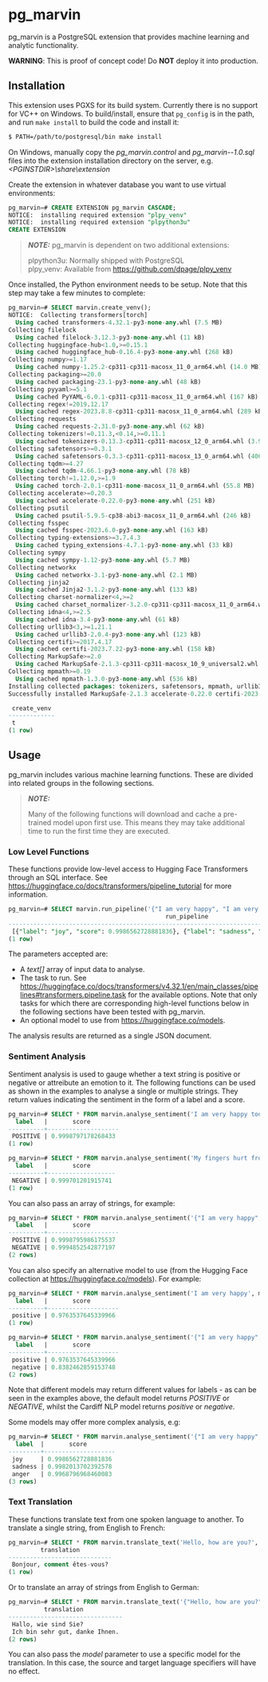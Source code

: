 # pg_marvin

pg_marvin is a PostgreSQL extension that provides machine learning and analytic functionality.

**WARNING**: This is proof of concept code! Do **NOT** deploy it into production.

## Installation

This extension uses PGXS for its build system. Currently there is no support
for VC++ on Windows. To build/install, ensure that `pg_config` is in the path,
and run `make install` to build the code and install it:

```bash
$ PATH=/path/to/postgresql/bin make install
```

On Windows, manually copy the *pg_marvin.control* and *pg_marvin--1.0.sql* files into the extension installation 
directory on the server, e.g. *\<PGINSTDIR\>\share\extension*

Create the extension in whatever database you want to use virtual environments:

```sql
pg_marvin=# CREATE EXTENSION pg_marvin CASCADE;
NOTICE:  installing required extension "plpy_venv"
NOTICE:  installing required extension "plpython3u"
CREATE EXTENSION
```

> **_NOTE:_** 
> pg_marvin is dependent on two additional extensions:
>
> plpython3u: Normally shipped with PostgreSQL<br>
> plpy_venv: Available from https://github.com/dpage/plpy_venv

Once installed, the Python environment needs to be setup. Note that this step may take a few minutes to complete:

```sql
pg_marvin=# SELECT marvin.create_venv();
NOTICE:  Collecting transformers[torch]
  Using cached transformers-4.32.1-py3-none-any.whl (7.5 MB)
Collecting filelock
  Using cached filelock-3.12.3-py3-none-any.whl (11 kB)
Collecting huggingface-hub<1.0,>=0.15.1
  Using cached huggingface_hub-0.16.4-py3-none-any.whl (268 kB)
Collecting numpy>=1.17
  Using cached numpy-1.25.2-cp311-cp311-macosx_11_0_arm64.whl (14.0 MB)
Collecting packaging>=20.0
  Using cached packaging-23.1-py3-none-any.whl (48 kB)
Collecting pyyaml>=5.1
  Using cached PyYAML-6.0.1-cp311-cp311-macosx_11_0_arm64.whl (167 kB)
Collecting regex!=2019.12.17
  Using cached regex-2023.8.8-cp311-cp311-macosx_11_0_arm64.whl (289 kB)
Collecting requests
  Using cached requests-2.31.0-py3-none-any.whl (62 kB)
Collecting tokenizers!=0.11.3,<0.14,>=0.11.1
  Using cached tokenizers-0.13.3-cp311-cp311-macosx_12_0_arm64.whl (3.9 MB)
Collecting safetensors>=0.3.1
  Using cached safetensors-0.3.3-cp311-cp311-macosx_13_0_arm64.whl (406 kB)
Collecting tqdm>=4.27
  Using cached tqdm-4.66.1-py3-none-any.whl (78 kB)
Collecting torch!=1.12.0,>=1.9
  Using cached torch-2.0.1-cp311-none-macosx_11_0_arm64.whl (55.8 MB)
Collecting accelerate>=0.20.3
  Using cached accelerate-0.22.0-py3-none-any.whl (251 kB)
Collecting psutil
  Using cached psutil-5.9.5-cp38-abi3-macosx_11_0_arm64.whl (246 kB)
Collecting fsspec
  Using cached fsspec-2023.6.0-py3-none-any.whl (163 kB)
Collecting typing-extensions>=3.7.4.3
  Using cached typing_extensions-4.7.1-py3-none-any.whl (33 kB)
Collecting sympy
  Using cached sympy-1.12-py3-none-any.whl (5.7 MB)
Collecting networkx
  Using cached networkx-3.1-py3-none-any.whl (2.1 MB)
Collecting jinja2
  Using cached Jinja2-3.1.2-py3-none-any.whl (133 kB)
Collecting charset-normalizer<4,>=2
  Using cached charset_normalizer-3.2.0-cp311-cp311-macosx_11_0_arm64.whl (122 kB)
Collecting idna<4,>=2.5
  Using cached idna-3.4-py3-none-any.whl (61 kB)
Collecting urllib3<3,>=1.21.1
  Using cached urllib3-2.0.4-py3-none-any.whl (123 kB)
Collecting certifi>=2017.4.17
  Using cached certifi-2023.7.22-py3-none-any.whl (158 kB)
Collecting MarkupSafe>=2.0
  Using cached MarkupSafe-2.1.3-cp311-cp311-macosx_10_9_universal2.whl (17 kB)
Collecting mpmath>=0.19
  Using cached mpmath-1.3.0-py3-none-any.whl (536 kB)
Installing collected packages: tokenizers, safetensors, mpmath, urllib3, typing-extensions, tqdm, sympy, regex, pyyaml, psutil, packaging, numpy, networkx, MarkupSafe, idna, fsspec, filelock, charset-normalizer, certifi, requests, jinja2, torch, huggingface-hub, transformers, accelerate
Successfully installed MarkupSafe-2.1.3 accelerate-0.22.0 certifi-2023.7.22 charset-normalizer-3.2.0 filelock-3.12.3 fsspec-2023.6.0 huggingface-hub-0.16.4 idna-3.4 jinja2-3.1.2 mpmath-1.3.0 networkx-3.1 numpy-1.25.2 packaging-23.1 psutil-5.9.5 pyyaml-6.0.1 regex-2023.8.8 requests-2.31.0 safetensors-0.3.3 sympy-1.12 tokenizers-0.13.3 torch-2.0.1 tqdm-4.66.1 transformers-4.32.1 typing-extensions-4.7.1 urllib3-2.0.4

 create_venv 
-------------
 t
(1 row)
```


## Usage

pg_marvin includes various machine learning functions. These are divided into related groups in the following sections.

> **_NOTE:_** 
>
> Many of the following functions will download and cache a pre-trained model upon first use. This means they may take
> additional time to run the first time they are executed.

### Low Level Functions

These functions provide low-level access to Hugging Face Transformers through an SQL interface. See
https://huggingface.co/docs/transformers/pipeline_tutorial for more information.

```sql
pg_marvin=# SELECT marvin.run_pipeline('{"I am very happy", "I am very sad"}'::text[], 'sentiment-analysis', model => 'bhadresh-savani/distilbert-base-uncased-emotion');
                                            run_pipeline                                            
----------------------------------------------------------------------------------------------------
 [{"label": "joy", "score": 0.9986562728881836}, {"label": "sadness", "score": 0.9982013702392578}]
(1 row)
```

The parameters accepted are:

* A *text[]* array of input data to analyse.
* The task to run. See https://huggingface.co/docs/transformers/v4.32.1/en/main_classes/pipelines#transformers.pipeline.task
  for the available options. Note that only tasks for which there are corresponding high-level functions below in the
  following sections have been tested with pg_marvin.
* An optional model to use from https://huggingface.co/models.

The analysis results are returned as a single JSON document.

### Sentiment Analysis

Sentiment analysis is used to gauge whether a text string is positive or negative or attreibute an emotion to it. The 
following functions can be used as shown in the examples to analyse a single or multiple strings. They return values 
indicating the sentiment in the form of a label and a score.

```sql
pg_marvin=# SELECT * FROM marvin.analyse_sentiment('I am very happy today');
  label   |       score        
----------+--------------------
 POSITIVE | 0.9998797178268433
(1 row)

pg_marvin=# SELECT * FROM marvin.analyse_sentiment('My fingers hurt from all the typing today.');
  label   |       score       
----------+-------------------
 NEGATIVE | 0.999701201915741
(1 row)
```

You can also pass an array of strings, for example:

```sql
pg_marvin=# SELECT * FROM marvin.analyse_sentiment('{"I am very happy", "I am very sad"}'::text[]);
  label   |       score        
----------+--------------------
 POSITIVE | 0.9998795986175537
 NEGATIVE | 0.9994852542877197
(2 rows)
```

You can also specify an alternative model to use (from the Hugging Face collection at https://huggingface.co/models).
For example:

```sql
pg_marvin=# SELECT * FROM marvin.analyse_sentiment('I am very happy', model => 'cardiffnlp/twitter-roberta-base-sentiment-latest');
  label   |       score        
----------+--------------------
 positive | 0.9763537645339966
(1 row)

pg_marvin=# SELECT * FROM marvin.analyse_sentiment('{"I am very happy", "I am very sad"}'::text[], model => 'cardiffnlp/twitter-roberta-base-sentiment-latest'); 
  label   |       score        
----------+--------------------
 positive | 0.9763537645339966
 negative | 0.8382462859153748
(2 rows)
```

Note that different models may return different values for labels - as can be seen in the examples above, the default
model returns *POSITIVE* or *NEGATIVE*, whilst the Cardiff NLP model returns *positive* or *negative*.

Some models may offer more complex analysis, e.g:

```sql
pg_marvin=# SELECT * FROM marvin.analyse_sentiment('{"I am very happy", "I am very sad", "I am outraged!"}'::text[], model => 'bhadresh-savani/distilbert-base-uncased-emotion');
  label  |       score        
---------+--------------------
 joy     | 0.9986562728881836
 sadness | 0.9982013702392578
 anger   | 0.9968796968460083
(3 rows)
```

### Text Translation

These functions translate text from one spoken language to another. To translate a single string, from English to 
French:

```sql
pg_marvin=# SELECT * FROM marvin.translate_text('Hello, how are you?', 'en', 'fr');
         translation         
-----------------------------
 Bonjour, comment êtes-vous?
(1 row)
```

Or to translate an array of strings from English to German:

```sql
pg_marvin=# SELECT * FROM marvin.translate_text('{"Hello, how are you?", "I am very well, thank you."}'::text[], 'en', 'de');
          translation           
--------------------------------
 Hallo, wie sind Sie?
 Ich bin sehr gut, danke Ihnen.
(2 rows)
```

You can also pass the *model* parameter to use a specific model for the translation. In this case, the source and
target language specifiers will have no effect. 